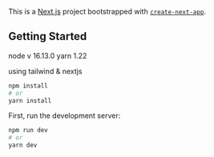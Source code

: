 This is a [Next.js](https://nextjs.org/) project bootstrapped with [`create-next-app`](https://github.com/vercel/next.js/tree/canary/packages/create-next-app).

## Getting Started

node v 16.13.0
yarn 1.22

using tailwind & nextjs


```bash
npm install
# or
yarn install

```
First, run the development server:

```bash
npm run dev
# or
yarn dev
```
